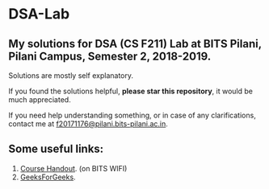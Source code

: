 # DSA-Lab
## My solutions for DSA (CS F211) Lab at BITS Pilani, Pilani Campus, Semester 2, 2018-2019.
Solutions are mostly self explanatory. 

If you found the solutions helpful, **please star this repository**, it would be much appreciated.

If you need help understanding something, or in case of any clarifications, contact me at f20171176@pilani.bits-pilani.ac.in.

## Some useful links:
1. <a href="http://172.18.6.180/HANDOUTS/CS_F211_1094.pdf"> Course Handout</a>. (on BITS WIFI)
2. <a href="http://www.geeksforgeeks.org/">GeeksForGeeks</a>.
